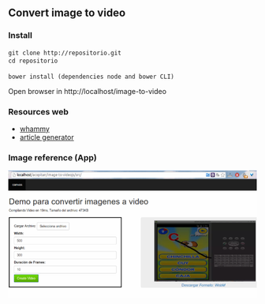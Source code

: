 ## Convert image to video

### Install

	git clone http://repositorio.git
	cd repositorio

	bower install (dependencies node and bower CLI)

Open browser in http://localhost/image-to-video

### Resources web

- [whammy](https://github.com/antimatter15/whammy)
- [article generator](http://techslides.com/convert-images-to-video-with-javascript)

### Image reference (App)

![image](src/assets/img/thumbnail.png)